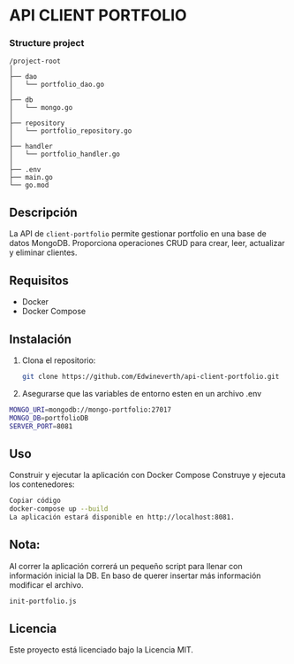 # API CLIENT PORTFOLIO
### Structure project
```
/project-root
│
├── dao
│   └── portfolio_dao.go
│
├── db
│   └── mongo.go
│
├── repository
│   └── portfolio_repository.go
│
├── handler
│   └── portfolio_handler.go
│
├── .env
├── main.go
└── go.mod

```

## Descripción

La API de `client-portfolio` permite gestionar portfolio en una base de datos MongoDB. Proporciona operaciones CRUD para crear, leer, actualizar y eliminar clientes.

## Requisitos

- Docker
- Docker Compose

## Instalación

1. Clona el repositorio:

   ```bash
   git clone https://github.com/Edwineverth/api-client-portfolio.git

2. Asegurarse que las variables de entorno esten en un archivo .env

```bash
MONGO_URI=mongodb://mongo-portfolio:27017
MONGO_DB=portfolioDB
SERVER_PORT=8081
```
## Uso

Construir y ejecutar la aplicación con Docker Compose
Construye y ejecuta los contenedores:

```bash
Copiar código
docker-compose up --build
La aplicación estará disponible en http://localhost:8081.
```

## Nota:
Al correr la aplicación correrá un pequeño script para llenar con información inicial la DB.
En baso de querer insertar más información modificar el archivo.
```makefile
init-portfolio.js
```

## Licencia
Este proyecto está licenciado bajo la Licencia MIT.